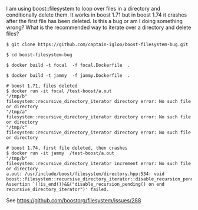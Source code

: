 I am using boost::filesystem to loop over files in a directory and conditionally delete them. It works in boost 1.71 but in boost 1.74 it crashes after the first file has been deleted. Is this a bug or am I doing something wrong? What is the recommended way to iterate over a directory and delete files?

    $ git clone https://github.com/captain-igloo/boost-filesystem-bug.git

    $ cd boost-filesystem-bug

    $ docker build -t focal  -f focal.Dockerfile  .

    $ docker build -t jammy  -f jammy.Dockerfile  .

    # boost 1.71, files deleted
    $ docker run -it focal /test-boost/a.out
    "/tmp/b"
    filesystem::recursive_directory_iterator directory error: No such file or directory
    "/tmp/a"
    filesystem::recursive_directory_iterator directory error: No such file or directory
    "/tmp/c"
    filesystem::recursive_directory_iterator directory error: No such file or directory

    # boost 1.74, first file deleted, then crashes
    $ docker run -it jammy  /test-boost/a.out
    "/tmp/b"
    filesystem::recursive_directory_iterator increment error: No such file or directory
    a.out: /usr/include/boost/filesystem/directory.hpp:534: void boost::filesystem::recursive_directory_iterator::disable_recursion_pending(bool): Assertion `(!is_end())&&("disable_recursion_pending() on end recursive_directory_iterator")' failed.

See https://github.com/boostorg/filesystem/issues/288
